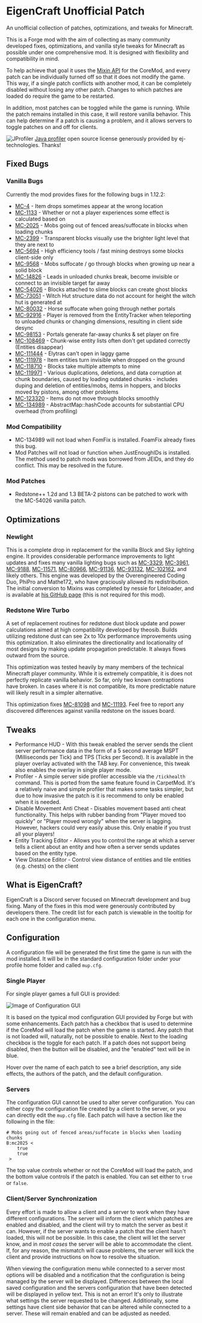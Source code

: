 # EigenCraft Unofficial Patch

An unofficial collection of patches, optimizations, and tweaks for Minecraft.

This is a Forge mod with the aim of collecting as many community developed fixes, optimizations, and vanilla style
tweaks for Minecraft as possible under one comprehensive mod. It is designed with flexibility and compatibility in mind.

To help achieve that goal it uses the [Mixin API](https://github.com/SpongePowered/Mixin) for the CoreMod, and every
patch can be individually turned off so that it does not modify the game. This way, if a single patch conflicts with
another mod, it can be completely disabled without losing any other patch. Changes to which patches are loaded do
require the game to be restarted.

In addition, most patches can be toggled while the game is running. While the patch remains installed in this case, it
will restore vanilla behavior. This can help determine if a patch is causing a problem, and it allows servers to toggle
patches on and off for clients.

![JProfiler](https://www.ej-technologies.com/images/product_banners/jprofiler_small.png)
[Java profiler](https://www.ej-technologies.com/products/jprofiler/overview.html) open source license generously
provided by ej-technologies. Thanks!

## Fixed Bugs

### Vanilla Bugs

Currently the mod provides fixes for the following bugs in 1.12.2:

* [MC-4](https://bugs.mojang.com/browse/MC-4) - Item drops sometimes appear at the wrong location
* [MC-1133](https://bugs.mojang.com/browse/MC-1133) - Whether or not a player experiences some effect is calculated
  based on 
* [MC-2025](https://bugs.mojang.com/browse/MC-2025) - Mobs going out of fenced areas/suffocate in blocks when loading
  chunks
* [MC-2399](https://bugs.mojang.com/browse/MC-2399) - Transparent blocks visually use the brighter light level that they
  are next to
* [MC-5694](https://bugs.mojang.com/browse/MC-5694) - High efficiency tools / fast mining destroys some blocks
  client-side only
* [MC-9568](https://bugs.mojang.com/browse/MC-9568) - Mobs suffocate / go through blocks when growing up near a solid
  block
* [MC-14826](https://bugs.mojang.com/browse/MC-14826) - Leads in unloaded chunks break, become invisible or connect to
  an invisible target far away
* [MC-54026](https://bugs.mojang.com/browse/MC-54026) - Blocks attached to slime blocks can create ghost blocks
* [MC-73051](https://bugs.mojang.com/browse/MC-73051) - Witch Hut structure data do not account for height the witch hut
  is generated at
* [MC-80032](https://bugs.mojang.com/browse/MC-80032) - Horse suffocate when going through nether portals
* [MC-92916](https://bugs.mojang.com/browse/MC-92916) - Player is removed from the EntityTracker when teleporting to
  unloaded chunks or changing dimensions, resulting in client side desync
* [MC-98153](https://bugs.mojang.com/browse/MC-98153) - Portals generate far-away chunks & set player on fire
* [MC-108469](https://bugs.mojang.com/browse/MC-108469) - Chunk-wise entity lists often don't get updated correctly
  (Entities disappear)
* [MC-111444](https://bugs.mojang.com/browse/MC-111444) - Elytras can't open in laggy game
* [MC-111978](https://bugs.mojang.com/browse/MC-111978) - Item entities turn invisible when dropped on the ground
* [MC-118710](https://bugs.mojang.com/browse/MC-118710) - Blocks take multiple attempts to mine
* [MC-119971](https://bugs.mojang.com/browse/MC-119971) - Various duplications, deletions, and data corruption at chunk
  boundaries, caused by loading outdated chunks - includes duping and deletion of entities/mobs, items in hoppers, and
  blocks moved by pistons, among other problems
* [MC-123320](https://bugs.mojang.com/browse/MC-123320) - Items do not move through blocks smoothly
* [MC-134989](https://bugs.mojang.com/browse/MC-134989) - AbstractMap::hashCode accounts for substantial CPU overhead
  (from profiling)

### Mod Compatibility

* MC-134989 will not load when FomFix is installed. FoamFix already fixes this bug.
* Mod Patches will not load or function when JustEnoughIDs is installed. The method used to patch mods was borrowed from
JEIDs, and they do conflict. This may be resolved in the future.

### Mod Patches

* Redstone++ 1.2d and 1.3 BETA-2 pistons can be patched to work with the MC-54026 vanilla patch.

## Optimizations

### Newlight

This is a complete drop in replacement for the vanilla Block and Sky lighting engine. It provides
considerable performance improvements to light updates and fixes many vanilla lighting bugs such as
[MC-3329](https://bugs.mojang.com/browse/MC-3329), [MC-3961](https://bugs.mojang.com/browse/MC-3961),
[MC-9188](https://bugs.mojang.com/browse/MC-9188), [MC-11571](https://bugs.mojang.com/browse/MC-11571),
[MC-80966](https://bugs.mojang.com/browse/MC-80966), [MC-91136](https://bugs.mojang.com/browse/MC-91136),
[MC-93132](https://bugs.mojang.com/browse/MC-93132), [MC-102162](https://bugs.mojang.com/browse/MC-102162), and
likely others. This engine was developed by the Overengineered Coding Duo, PhiPro and Mathe172, who have graciously
allowed its redistribution. The initial conversion to Mixins was completed by nessie for Liteloader, and is available
at [his GitHub page](https://github.com/Nessiesson/Newlight/releases) (this is not required for this mod).

### Redstone Wire Turbo

A set of replacement routines for redstone dust block update and power calculations aimed at 
high compatibility developed by theosib. Builds utilizing redstone dust can see 2x to 10x performance improvements
using this optimization. It also eliminates the directionality and locationality of most designs by making update
propagation predictable. It always flows outward from the source.

This optimization was tested heavily by many members of the technical Minecraft player community. While it is extremely
compatible, it is does not perfectly replicate vanilla behavior. So far, only two known contraptions have broken.
In cases where it is not compatible, its more predictable nature will likely result in a simpler alternative.

This optimization fixes [MC-81098](https://bugs.mojang.com/browse/MC-81098) and
[MC-11193](https://bugs.mojang.com/browse/MC-11193). Feel free to report any discovered differences against vanilla
redstone on the issues board.

## Tweaks

* Performance HUD - With this tweak enabled the server sends the client server performance data in the form of a 5
  second average MSPT (Milliseconds per Tick) and TPS (Ticks per Second). It is available in the player overlay
  activated with the TAB key. For convenience, this tweak also enables the overlay in single player mode.
* Profiler - A simple server side profiler accessible via the `/tickhealth` command. This is ported from the same
  feature found in CarpetMod. It's a relatively naive and simple profiler that makes some tasks simpler, but due to how
  invasive the patch is it is recommend to only be enabled when it is needed.
* Disable Movement Anti Cheat - Disables movement based anti cheat functionality. This helps with rubber banding from
  "Player moved too quickly" or "Player moved wrongly" when the server is lagging. However, hackers could very easily
  abuse this. Only enable if you trust all your players!
* Entity Tracking Editor - Allows you to control the range at which a server tells a client about an entity and how
  often a server sends updates based on the entity type.
* View Distance Editor - Control view distance of entities and tile entities (e.g. chests) on the client
  
## What is EigenCraft?

EigenCraft is a Discord server focused on Minecraft development and bug fixing. Many of the fixes in this mod were
generously contributed by developers there. The credit list for each patch is viewable in the tooltip for each one in
the configuration menu.

## Configuration

A configuration file will be generated the first time the game is run with the mod installed. It will be in the standard
configuration folder under your profile home folder and called `mup.cfg`.

### Single Player

For single player games a full GUI is provided:

![Image of Configuration GUI](https://i.imgur.com/m9CywaG.png)

It is based on the typical mod configuration GUI provided by Forge but with some enhancements. Each patch has a checkbox
that is used to determine if the CoreMod will load the patch when the game is started. Any patch that is not loaded
will, naturally, not be possible to enable. Next to the loading checkbox is the toggle for each patch. If a patch does
not support being disabled, then the button will be disabled, and the "enabled" text will be in blue.

Hover over the name of each patch to see a brief description, any side effects, the authors of the patch, and the
default configuration.

### Servers

The configuration GUI cannot be used to alter server configuration. You can either copy the configuration file created
by a client to the server, or you can directly edit the `mup.cfg` file. Each patch will have a section like the
following in the file:

    # Mobs going out of fenced areas/suffocate in blocks when loading chunks
    B:mc2025 <
        true
        true
     >

The top value controls whether or not the CoreMod will load the patch, and the bottom value controls if the patch is
enabled. You can set either to `true` or `false`.

### Client/Server Synchronization

Every effort is made to allow a client and a server to work when they have different configurations. The server will
inform the client which patches are enabled and disabled, and the client will try to match the server as best it can.
However, if the server wants to enable a patch that the client hasn't loaded, this will not be possible. In this case,
the client will let the server know, and in _most cases_ the server will be able to accommodate the client. If, for
any reason, the mismatch will cause problems, the server will kick the client and provide instructions on how to
resolve the situation.

When viewing the configuration menu while connected to a server most options will be disabled and a notification that
the configuration is being managed by the server will be displayed. Differences between the local saved configuration
and the servers configuration that have been detected will be displayed in yellow text. This is not an error! It's
only to illustrate what settings the server requested to be changed. Additionally, some settings have client side
behavior that can be altered while connected to a server. These will remain enabled and can be adjusted as needed.

